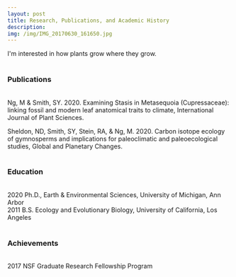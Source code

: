 ```yaml
---
layout: post
title: Research, Publications, and Academic History
description: 
img: /img/IMG_20170630_161650.jpg
---
```


I'm interested in how plants grow where they grow. 
<br>
<br>
<h3> Publications </h3>
<br>
Ng, M & Smith, SY. 2020. Examining Stasis in Metasequoia (Cupressaceae): linking fossil and modern leaf anatomical traits to climate, International Journal of Plant Sciences. 
	
Sheldon, ND, Smith, SY, Stein, RA, & Ng, M. 2020. Carbon isotope ecology of gymnosperms and implications for paleoclimatic and paleoecological studies, Global and Planetary Changes.
<br>
<br>
<h3> Education </h3>
<br>
2020		Ph.D., Earth & Environmental Sciences, University of Michigan, Ann Arbor
<br> 
2011		B.S. Ecology and Evolutionary Biology, University of California, Los Angeles  
<br>
<br>
<h3> Achievements </h3>
<br>
2017 NSF Graduate Research Fellowship Program
